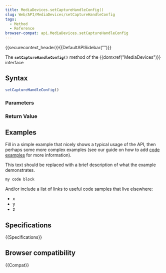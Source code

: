 ```yaml
---
title: MediaDevices.setCaptureHandleConfig()
slug: Web/API/MediaDevices/setCaptureHandleConfig
tags:
  - Method
  - Reference
browser-compat: api.MediaDevices.setCaptureHandleConfig
---
```

{{securecontext_header}}{{DefaultAPISidebar("")}}

The **`setCaptureHandleConfig()`** method of the {{domxref("MediaDevices")}} interface 

## Syntax

```js
setCaptureHandleConfig()
```

### Parameters



### Return Value



## Examples

Fill in a simple example that nicely shows a typical usage of the API, then perhaps some more complex examples (see our guide on how to add [code examples](/en-US/docs/MDN/Contribute/Structures/Code_examples) for more information).

This text should be replaced with a brief description of what the example demonstrates.

```js
my code block
```

And/or include a list of links to useful code samples that live elsewhere:

*   x
*   y
*   z

## Specifications

{{Specifications}}

## Browser compatibility

{{Compat}}

